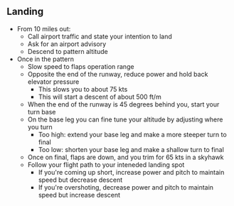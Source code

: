 ## Landing

* From 10 miles out:
    * Call airport traffic and state your intention to land
    * Ask for an airport advisory
    * Descend to pattern altitude
* Once in the pattern
    * Slow speed to flaps operation range
    * Opposite the end of the runway, reduce power and hold back elevator pressure
        * This slows you to about 75 kts
        * This will start a descent of about 500 ft/m
    * When the end of the runway is 45 degrees behind you, start your turn base
    * On the base leg you can fine tune your altitude by adjusting where you turn
        * Too high: extend your base leg and make a more steeper turn to final
        * Too low: shorten your base leg and make a shallow turn to final
    * Once on final, flaps are down, and you trim for 65 kts in a skyhawk
    * Follow your flight path to your inteneded landing spot
        * If you're coming up short, increase power and pitch to maintain speed but decrease descent
        * If you're overshoting, decrease power and pitch to maintain speed but increase descent